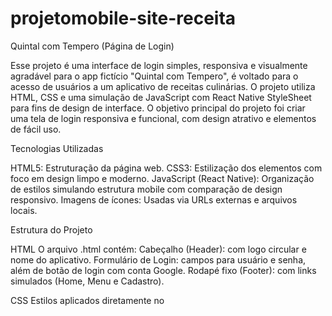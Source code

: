 # projetomobile-site-receita

Quintal com Tempero (Página de Login)

Esse projeto é uma interface de login simples, responsiva e visualmente agradável para o app fictício "Quintal com Tempero", é voltado para o acesso de usuários a um aplicativo de receitas culinárias. O projeto utiliza HTML, CSS e uma simulação de JavaScript com React Native StyleSheet para fins de design de interface. O objetivo principal do projeto foi criar uma tela de login responsiva e funcional, com design atrativo e elementos de fácil uso.

Tecnologias Utilizadas

HTML5: Estruturação da página web.
CSS3: Estilização dos elementos com foco em design limpo e moderno.
JavaScript (React Native): Organização de estilos simulando estrutura mobile com comparação de design responsivo.
Imagens de ícones: Usadas via URLs externas e arquivos locais.


Estrutura do Projeto

HTML
O arquivo .html contém:
Cabeçalho (Header): com logo circular e nome do aplicativo.
Formulário de Login: campos para usuário e senha, além de botão de login com conta Google.
Rodapé fixo (Footer): com links simulados (Home, Menu e Cadastro).

CSS
Estilos aplicados diretamente no <style> do HTML e também para controle visual:
Cores principais: laranja (#ff944d) e branco.
Estilo clean, com botões arredondados e layout centralizado.
Rodapé fixo para facilitar a navegação em mobile.

JavaScript (React Native - simulação de estilo)
Estilização no formato do StyleSheet.create() utilizado em React Native:
Não há lógica funcional implementada.
Os estilos foram estruturados para simular uma interface mobile moderna, facilitando a transição de web para app.


Imagens e Ícones

Logo fictícia (carregada localmente): images.png
Ícones (carregados de forma externa):
Ícone do Google.
Ícones do menu e home (via Icons8).
c:\Users\aluno\Downloads\HamburguerAlcatraComBacon_1-1920x1274.jpg"
c:\Users\aluno\Downloads\download.jfif
file:///C:/Users/aluno/Pictures/Massa-de-panqueca.webp
